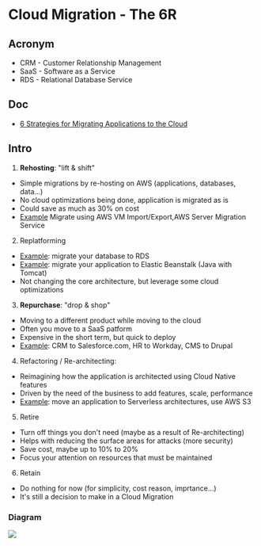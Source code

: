 # Cloud Migration - The 6R

## Acronym
* CRM - Customer Relationship Management
* SaaS - Software as a Service
* RDS - Relational Database Service  


## Doc
* [6 Strategies for Migrating Applications to the Cloud](https://aws.amazon.com/blogs/enterprise-strategy/6-strategies-for-migrating-applications-to-the-cloud/)

## Intro
1) **Rehosting**: "lift & shift"
  * Simple migrations by re-hosting on AWS (applications, databases, data...)
  * No cloud optimizations being done, application is migrated as is
  * Could save as much as 30% on cost
  * <ins>Example</ins> Migrate using AWS VM Import/Export,AWS Server Migration Service
2) Replatforming
  * <ins>Example</ins>: migrate your database to RDS
  * <ins>Example</ins>: migrate your application to Elastic Beanstalk (Java with Tomcat)
  * Not changing the core architecture, but leverage some cloud optimizations
3) **Repurchase**: "drop & shop"
  * Moving to a different product while moving to the cloud
  * Often you move to a SaaS patform
  * Expensive in the short term, but quick to deploy
  * <ins>Example</ins>: CRM to Salesforce.com, HR to Workday, CMS to Drupal
4) Refactoring / Re-architecting:
  * Reimagining how the application is architected using Cloud Native features
  * Driven by the need of the business to add features, scale, performance
  * <ins>Example</ins>: move an application to Serverless architectures, use AWS S3
5) Retire
  * Turn off things you don't need (maybe as a result of Re-architecting)
  * Helps with reducing the surface areas for attacks (more security)
  * Save cost, maybe up to 10% to 20%
  * Focus your attention on resources that must be maintained
6) Retain
  * Do nothing for now (for simplicity, cost reason, imprtance...)
  * It's still a decision to make in a Cloud Migration

### Diagram
[<img src="https://i.imgur.com/pB3b25H.png">](https://i.imgur.com/pB3b25H.png)
